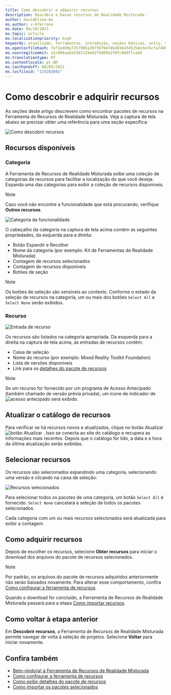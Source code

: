 ```yaml
---
title: Como descobrir e adquirir recursos
description: Descubra e baixe recursos de Realidade Misturada.
author: davidkline-ms
ms.author: v-hferrone
ms.date: 04/19/2021
ms.topic: article
ms.localizationpriority: high
keywords: atualizado, ferramentas, introdução, noções básicas, unity, visual studio, kit de ferramentas, headset de realidade misturada, headset do windows mixed reality, headset de realidade virtual, instalação, Windows, HoloLens, emulador, unreal, openxr
ms.openlocfilehash: fef1edd9e7257985a30739794f4b40164345254e3e76cfa740b3fe9699de79f2
ms.sourcegitcommit: a1c086aa83d381129e62f9d8942f0fc889ffcab0
ms.translationtype: HT
ms.contentlocale: pt-BR
ms.lasthandoff: 08/05/2021
ms.locfileid: "115203691"
---
```

# <a name="discovering-and-acquiring-features"></a>Como descobrir e adquirir recursos

As seções deste artigo descrevem como encontrar pacotes de recursos na Ferramenta de Recursos de Realidade Misturada. Veja a captura de tela abaixo se precisar obter uma referência para uma seção específica:

![Como descobrir recursos](images/FeatureToolDiscovery.png)

## <a name="available-features"></a>Recursos disponíveis

### <a name="category"></a>Categoria

A Ferramenta de Recursos de Realidade Misturada exibe uma coleção de categorias de recursos para facilitar a localização do que você deseja. Expanda uma das categorias para exibir a coleção de recursos disponíveis.

> [!NOTE]
> Caso você não encontre a funcionalidade que está procurando, verifique **Outros recursos**.

![Categoria da funcionalidade](images/FeatureCategory.png)

O cabeçalho da categoria na captura de tela acima contém as seguintes propriedades, da esquerda para a direita:

- Botão Expandir e Recolher
- Nome da categoria (por exemplo: Kit de Ferramentas de Realidade Misturada)
- Contagem de recursos selecionados
- Contagem de recursos disponíveis
- Botões de seção

> [!NOTE]
> Os botões de seleção são sensíveis ao contexto. Conforme o estado da seleção de recursos na categoria, um ou mais dos botões `Select All` e `Select None` serão exibidos.

### <a name="feature"></a>Recurso

![Entrada de recurso](images/FeatureEntry.png)

Os recursos são listados na categoria apropriada. Da esquerda para a direita na captura de tela acima, as entradas de recursos contêm:

- Caixa de seleção
- Nome do recurso (por exemplo: Mixed Reality Toolkit Foundation)
- Lista de versões disponíveis
- Link para os [detalhes do pacote de recursos](viewing-package-details.md)

> [!NOTE]
> Se um recurso for fornecido por um programa de Acesso Antecipado (também chamado de versão prévia privada), um ícone de indicador de ![acesso antecipado](images/EarlyAccess.png) será exibido.

## <a name="refresh-the-feature-catalog"></a>Atualizar o catálogo de recursos

Para verificar se há recursos novos e atualizados, clique no botão Atualizar ![botão Atualizar](images/RefreshButton.png) . Isso se conecta ao site do catálogo e recupera as informações mais recentes. Depois que o catálogo for lido, a data e a hora da última atualização serão exibidas.

## <a name="select-features"></a>Selecionar recursos

Os recursos são selecionados expandindo uma categoria, selecionando uma versão e clicando na caixa de seleção:

![Recursos selecionados](images/SelectedFeatures.png)

Para selecionar todos os pacotes de uma categoria, um botão `Select All` é fornecido. `Select None` cancelará a seleção de todos os pacotes selecionados. 

Cada categoria com um ou mais recursos selecionados será atualizada para exibir a contagem.

## <a name="acquiring-features"></a>Como adquirir recursos

Depois de escolher os recursos, selecione **Obter recursos** para iniciar o download dos arquivos do pacote de recursos selecionados.

> [!NOTE]
> Por padrão, os arquivos do pacote de recursos adquiridos anteriormente não serão baixados novamente. Para alterar esse comportamento, confira [Como configurar a ferramenta de recursos](configuring-feature-tool.md).

Quando o download for concluído, a Ferramenta de Recursos de Realidade Misturada passará para a etapa [Como importar recursos](importing-features.md).

## <a name="going-back-to-the-previous-step"></a>Como voltar à etapa anterior

Em **Descobrir recursos**, a Ferramenta de Recursos de Realidade Misturada permite navegar de volta à seleção de projetos. Selecione **Voltar** para iniciar novamente.

## <a name="see-also"></a>Confira também

- [Bem-vindo(a) à Ferramenta de Recursos de Realidade Misturada](welcome-to-mr-feature-tool.md)
- [Como configurar a ferramenta de recursos](configuring-feature-tool.md)
- [Como exibir detalhes do pacote de recursos](viewing-package-details.md)
- [Como importar os pacotes selecionados](importing-features.md)
